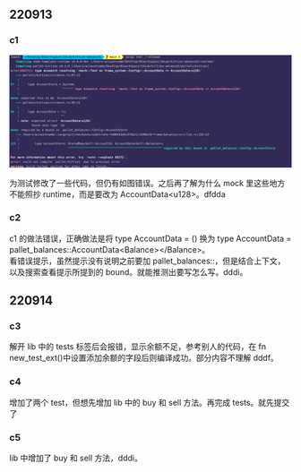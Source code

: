 ## 220913

### c1

![](./img/2022-09-13-14-00-06.png)

为测试修改了一些代码，但仍有如图错误。之后再了解为什么 mock 里这些地方不能照抄 runtime，而是要改为 AccountData\<u128>。dfdda

### c2

c1 的做法错误，正确做法是将 type AccountData = () 换为 type AccountData = pallet_balances::AccountData\<Balance>\</Balance>。  
看错误提示，虽然提示没有说明之前要加 pallet_balances::，但是结合上下文，以及搜索查看提示所提到的 bound。就能推测出要写怎么写。dddi。

## 220914

### c3

解开 lib 中的 tests 标签后会报错，显示余额不足，参考别人的代码，在 fn new_test_ext()中设置添加余额的字段后则编译成功。部分内容不理解 dddf。

### c4

增加了两个 test，但想先增加 lib 中的 buy 和 sell 方法。再完成 tests。就先提交了

### c5

lib 中增加了 buy 和 sell 方法，dddi。
